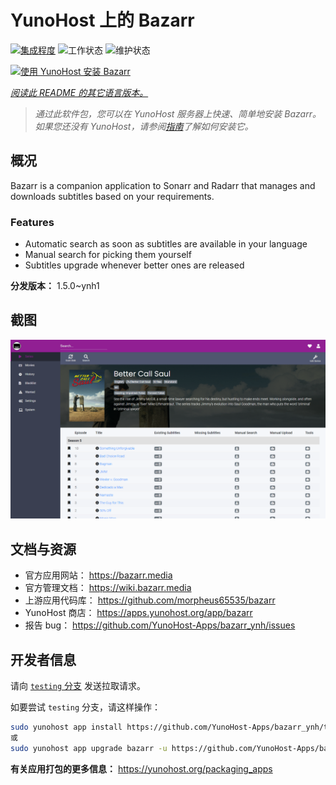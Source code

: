 <!--
注意：此 README 由 <https://github.com/YunoHost/apps/tree/master/tools/readme_generator> 自动生成
请勿手动编辑。
-->

# YunoHost 上的 Bazarr

[![集成程度](https://apps.yunohost.org/badge/integration/bazarr)](https://ci-apps.yunohost.org/ci/apps/bazarr/)
![工作状态](https://apps.yunohost.org/badge/state/bazarr)
![维护状态](https://apps.yunohost.org/badge/maintained/bazarr)

[![使用 YunoHost 安装 Bazarr](https://install-app.yunohost.org/install-with-yunohost.svg)](https://install-app.yunohost.org/?app=bazarr)

*[阅读此 README 的其它语言版本。](./ALL_README.md)*

> *通过此软件包，您可以在 YunoHost 服务器上快速、简单地安装 Bazarr。*  
> *如果您还没有 YunoHost，请参阅[指南](https://yunohost.org/install)了解如何安装它。*

## 概况

Bazarr is a companion application to Sonarr and Radarr that manages and downloads subtitles based on your requirements.

### Features

- Automatic search as soon as subtitles are available in your language
- Manual search for picking them yourself
- Subtitles upgrade whenever better ones are released


**分发版本：** 1.5.0~ynh1

## 截图

![Bazarr 的截图](./doc/screenshots/bazarr.png)

## 文档与资源

- 官方应用网站： <https://bazarr.media>
- 官方管理文档： <https://wiki.bazarr.media>
- 上游应用代码库： <https://github.com/morpheus65535/bazarr>
- YunoHost 商店： <https://apps.yunohost.org/app/bazarr>
- 报告 bug： <https://github.com/YunoHost-Apps/bazarr_ynh/issues>

## 开发者信息

请向 [`testing` 分支](https://github.com/YunoHost-Apps/bazarr_ynh/tree/testing) 发送拉取请求。

如要尝试 `testing` 分支，请这样操作：

```bash
sudo yunohost app install https://github.com/YunoHost-Apps/bazarr_ynh/tree/testing --debug
或
sudo yunohost app upgrade bazarr -u https://github.com/YunoHost-Apps/bazarr_ynh/tree/testing --debug
```

**有关应用打包的更多信息：** <https://yunohost.org/packaging_apps>
